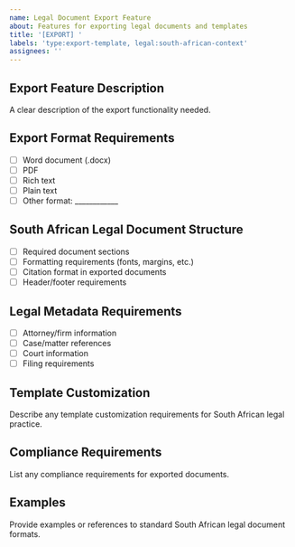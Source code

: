 ```yaml
---
name: Legal Document Export Feature
about: Features for exporting legal documents and templates
title: '[EXPORT] '
labels: 'type:export-template, legal:south-african-context'
assignees: ''
---
```


## Export Feature Description

A clear description of the export functionality needed.

## Export Format Requirements

- [ ] Word document (.docx)
- [ ] PDF
- [ ] Rich text
- [ ] Plain text
- [ ] Other format: ____________

## South African Legal Document Structure

- [ ] Required document sections
- [ ] Formatting requirements (fonts, margins, etc.)
- [ ] Citation format in exported documents
- [ ] Header/footer requirements

## Legal Metadata Requirements

- [ ] Attorney/firm information
- [ ] Case/matter references
- [ ] Court information
- [ ] Filing requirements

## Template Customization

Describe any template customization requirements for South African legal practice.

## Compliance Requirements

List any compliance requirements for exported documents.

## Examples

Provide examples or references to standard South African legal document formats.
